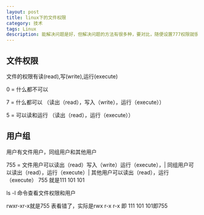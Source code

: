 ```yaml
---
layout: post
title: linux下的文件权限
category: 技术
tags: Linux 
description: 能解决问题是好，但解决问题的方法有很多种，要对比，随便设置777权限就很不安全~
---
```


## 文件权限

文件的权限有读(read),写(write),运行(execute)

0 = 什么都不可以

7 = 什么都可以 （读出（read），写入（write），运行（execute））

5 = 可以读和运行 （读出（read），运行（execute））


## 用户组
用户有文件用户，同组用户和其他用户

755 = 文件用户可以读出（read）写入（write）运行（execute），|  同组用户可以读出（read），运行（execute）| 其他用户可以读出（read），运行（execute）   755 就是111 101 101

ls -l 命令查看文件权限和用户

rwxr-xr-x就是755 表看错了，实际是rwx r-x r-x 即 111 101 101即755